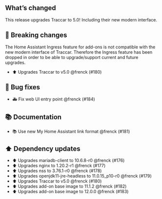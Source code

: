 ## What’s changed

This release upgrades Traccar to 5.0! Including their new modern interface.

## 🚨 Breaking changes

The Home Assistant Ingress feature for add-ons is not compatible with the new modern interface of Traccar. Therefore the Ingress feature has been dropped in order to be able to upgrade/support current and future upgrades.

- ⬆️ Upgrades Traccar to v5.0 @frenck (#180)

## 🐛 Bug fixes

- 🚑 Fix web UI entry point @frenck (#184)

## 📚 Documentation

- 📚 Use new My Home Assistant link format @frenck (#181)

## ⬆️ Dependency updates

- ⬆️ Upgrades mariadb-client to 10.6.8-r0 @frenck (#176)
- ⬆️ Upgrades nginx to 1.20.2-r1 @frenck (#177)
- ⬆️ Upgrades nss to 3.76.1-r0 @frenck (#178)
- ⬆️ Upgrades openjdk11-jre-headless to 11.0.15_p10-r0 @frenck (#179)
- ⬆️ Upgrades Traccar to v5.0 @frenck (#180)
- ⬆️ Upgrades add-on base image to 11.1.2 @frenck (#182)
- ⬆️ Upgrades add-on base image to 12.0.0 @frenck (#183)

